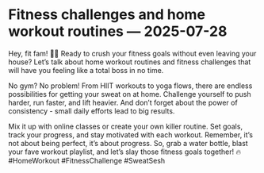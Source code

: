 # Fitness challenges and home workout routines — 2025-07-28

Hey, fit fam! 💪🏼 Ready to crush your fitness goals without even leaving your house? Let’s talk about home workout routines and fitness challenges that will have you feeling like a total boss in no time.

No gym? No problem! From HIIT workouts to yoga flows, there are endless possibilities for getting your sweat on at home. Challenge yourself to push harder, run faster, and lift heavier. And don’t forget about the power of consistency - small daily efforts lead to big results.

Mix it up with online classes or create your own killer routine. Set goals, track your progress, and stay motivated with each workout. Remember, it’s not about being perfect, it’s about progress. So, grab a water bottle, blast your fave workout playlist, and let’s slay those fitness goals together! 🔥 #HomeWorkout #FitnessChallenge #SweatSesh